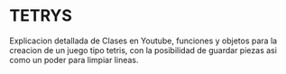 # TETRYS
Explicacion detallada de Clases en Youtube, funciones y objetos para la creacion de un juego tipo tetris, con la posibilidad de guardar piezas asi como un poder para limpiar lineas.
